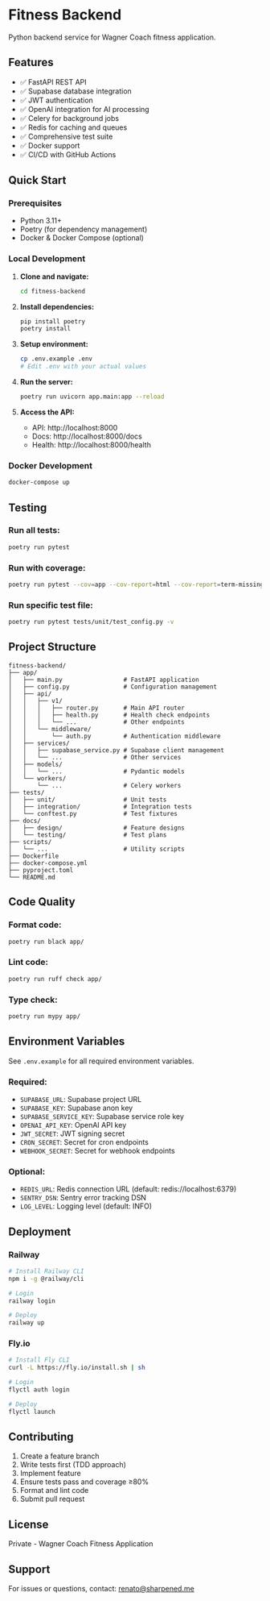 # Fitness Backend

Python backend service for Wagner Coach fitness application.

## Features

- ✅ FastAPI REST API
- ✅ Supabase database integration
- ✅ JWT authentication
- ✅ OpenAI integration for AI processing
- ✅ Celery for background jobs
- ✅ Redis for caching and queues
- ✅ Comprehensive test suite
- ✅ Docker support
- ✅ CI/CD with GitHub Actions

## Quick Start

### Prerequisites

- Python 3.11+
- Poetry (for dependency management)
- Docker & Docker Compose (optional)

### Local Development

1. **Clone and navigate:**
   ```bash
   cd fitness-backend
   ```

2. **Install dependencies:**
   ```bash
   pip install poetry
   poetry install
   ```

3. **Setup environment:**
   ```bash
   cp .env.example .env
   # Edit .env with your actual values
   ```

4. **Run the server:**
   ```bash
   poetry run uvicorn app.main:app --reload
   ```

5. **Access the API:**
   - API: http://localhost:8000
   - Docs: http://localhost:8000/docs
   - Health: http://localhost:8000/health

### Docker Development

```bash
docker-compose up
```

## Testing

### Run all tests:
```bash
poetry run pytest
```

### Run with coverage:
```bash
poetry run pytest --cov=app --cov-report=html --cov-report=term-missing
```

### Run specific test file:
```bash
poetry run pytest tests/unit/test_config.py -v
```

## Project Structure

```
fitness-backend/
├── app/
│   ├── main.py                 # FastAPI application
│   ├── config.py               # Configuration management
│   ├── api/
│   │   ├── v1/
│   │   │   ├── router.py       # Main API router
│   │   │   ├── health.py       # Health check endpoints
│   │   │   └── ...             # Other endpoints
│   │   └── middleware/
│   │       └── auth.py         # Authentication middleware
│   ├── services/
│   │   ├── supabase_service.py # Supabase client management
│   │   └── ...                 # Other services
│   ├── models/
│   │   └── ...                 # Pydantic models
│   └── workers/
│       └── ...                 # Celery workers
├── tests/
│   ├── unit/                   # Unit tests
│   ├── integration/            # Integration tests
│   └── conftest.py             # Test fixtures
├── docs/
│   ├── design/                 # Feature designs
│   └── testing/                # Test plans
├── scripts/
│   └── ...                     # Utility scripts
├── Dockerfile
├── docker-compose.yml
├── pyproject.toml
└── README.md
```

## Code Quality

### Format code:
```bash
poetry run black app/
```

### Lint code:
```bash
poetry run ruff check app/
```

### Type check:
```bash
poetry run mypy app/
```

## Environment Variables

See `.env.example` for all required environment variables.

### Required:
- `SUPABASE_URL`: Supabase project URL
- `SUPABASE_KEY`: Supabase anon key
- `SUPABASE_SERVICE_KEY`: Supabase service role key
- `OPENAI_API_KEY`: OpenAI API key
- `JWT_SECRET`: JWT signing secret
- `CRON_SECRET`: Secret for cron endpoints
- `WEBHOOK_SECRET`: Secret for webhook endpoints

### Optional:
- `REDIS_URL`: Redis connection URL (default: redis://localhost:6379)
- `SENTRY_DSN`: Sentry error tracking DSN
- `LOG_LEVEL`: Logging level (default: INFO)

## Deployment

### Railway

```bash
# Install Railway CLI
npm i -g @railway/cli

# Login
railway login

# Deploy
railway up
```

### Fly.io

```bash
# Install Fly CLI
curl -L https://fly.io/install.sh | sh

# Login
flyctl auth login

# Deploy
flyctl launch
```

## Contributing

1. Create a feature branch
2. Write tests first (TDD approach)
3. Implement feature
4. Ensure tests pass and coverage ≥80%
5. Format and lint code
6. Submit pull request

## License

Private - Wagner Coach Fitness Application

## Support

For issues or questions, contact: renato@sharpened.me
